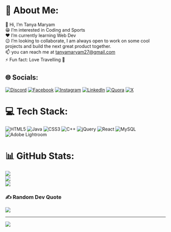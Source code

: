 
# 💫 About Me:
👋 Hi, I’m Tanya Maryam<br>😁 I’m interested in Coding and Sports<br>❤ I’m currently learning Web Dev<br>😉 I’m looking to collaborate, I am always open to work on some cool projects and build the next great product together.<br>📫 you can reach me at tanyamaryam27@gmail.com<br>⚡ Fun fact: Love Travelling 🌄


## 🌐 Socials:
[![Discord](https://img.shields.io/badge/Discord-%237289DA.svg?logo=discord&logoColor=white)](https://discord.gg/Tanya_Maryam27) [![Facebook](https://img.shields.io/badge/Facebook-%231877F2.svg?logo=Facebook&logoColor=white)](https://facebook.com/https://www.facebook.com/tanya.maryam) [![Instagram](https://img.shields.io/badge/Instagram-%23E4405F.svg?logo=Instagram&logoColor=white)](https://instagram.com/tanya_maryam) [![LinkedIn](https://img.shields.io/badge/LinkedIn-%230077B5.svg?logo=linkedin&logoColor=white)](https://linkedin.com/in/https://www.linkedin.com/in/tanya-maryam-5360a122a) [![Quora](https://img.shields.io/badge/Quora-%23B92B27.svg?logo=Quora&logoColor=white)](https://quora.com/profile/https://www.quora.com/profile/Tanya-Maryam?ch=10&oid=365592456&share=e3d2b461&srid=36QnL&target_type=user) [![X](https://img.shields.io/badge/X-black.svg?logo=X&logoColor=white)](https://x.com/https://x.com/TanyaMaryam?t=7YaePreg0ldeBvye3aUaew&s=08) 

# 💻 Tech Stack:
![HTML5](https://img.shields.io/badge/html5-%23E34F26.svg?style=flat-square&logo=html5&logoColor=white) ![Java](https://img.shields.io/badge/java-%23ED8B00.svg?style=flat-square&logo=openjdk&logoColor=white) ![CSS3](https://img.shields.io/badge/css3-%231572B6.svg?style=flat-square&logo=css3&logoColor=white) ![C++](https://img.shields.io/badge/c++-%2300599C.svg?style=flat-square&logo=c%2B%2B&logoColor=white) ![jQuery](https://img.shields.io/badge/jquery-%230769AD.svg?style=flat-square&logo=jquery&logoColor=white) ![React](https://img.shields.io/badge/react-%2320232a.svg?style=flat-square&logo=react&logoColor=%2361DAFB) ![MySQL](https://img.shields.io/badge/mysql-4479A1.svg?style=flat-square&logo=mysql&logoColor=white) ![Adobe Lightroom](https://img.shields.io/badge/Adobe%20Lightroom-31A8FF.svg?style=flat-square&logo=Adobe%20Lightroom&logoColor=white) 
# 📊 GitHub Stats:
![](https://github-readme-stats.vercel.app/api?username=TanyaMaryam&theme=monokai&hide_border=false&include_all_commits=true&count_private=false)<br/>
![](https://github-readme-streak-stats.herokuapp.com/?user=TanyaMaryam&theme=monokai&hide_border=false)<br/>
![](https://github-readme-stats.vercel.app/api/top-langs/?username=TanyaMaryam&theme=monokai&hide_border=false&include_all_commits=true&count_private=false&layout=compact)

### ✍️ Random Dev Quote
![](https://quotes-github-readme.vercel.app/api?type=horizontal&theme=radical)


---
[![](https://visitcount.itsvg.in/api?id=TanyaMaryam&icon=0&color=0)](https://visitcount.itsvg.in)

<!-- Proudly created with GPRM ( https://gprm.itsvg.in ) -->
